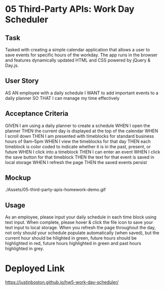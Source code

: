 # 05 Third-Party APIs: Work Day Scheduler

## Task

Tasked with creating a simple calendar application that allows a user to save events for specific hours of the workday. The app runs in the browser and features dynamically updated HTML and CSS powered by jQuery & Day.js.

## User Story

AS AN employee with a daily schedule
I WANT to add important events to a daily planner
SO THAT I can manage my time effectively

## Acceptance Criteria

GIVEN I am using a daily planner to create a schedule
WHEN I open the planner
THEN the current day is displayed at the top of the calendar
WHEN I scroll down
THEN I am presented with timeblocks for standard business hours of 9am&ndash;5pm
WHEN I view the timeblocks for that day
THEN each timeblock is color coded to indicate whether it is in the past, present, or future
WHEN I click into a timeblock
THEN I can enter an event
WHEN I click the save button for that timeblock
THEN the text for that event is saved in local storage
WHEN I refresh the page
THEN the saved events persist

## Mockup
./Assets/05-third-party-apis-homework-demo.gif

## Usage
As an employee, please input your daily schedule in each time block using text input. When complete, please hover & click the file icon to save your text input to local storage. When you refresh the page throughout the day, not only should your schedule populate automatically (when saved), but the current hour should be hilighted in green, future hours should be highlighted in red, future hours highlighted in green and past hours highlighted in grey.

# Deployed Link
https://justinboston.github.io/hw5-work-day-scheduler/
